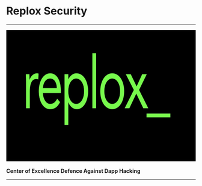 # Replox Security
--------------------------------------


<img src="https://github.com/Replox-Security/.github/blob/main/profile/reploxBanner.jpeg" width="800" height="350"/>

**Center of Excellence Defence Against Dapp Hacking**

---------------------------------------